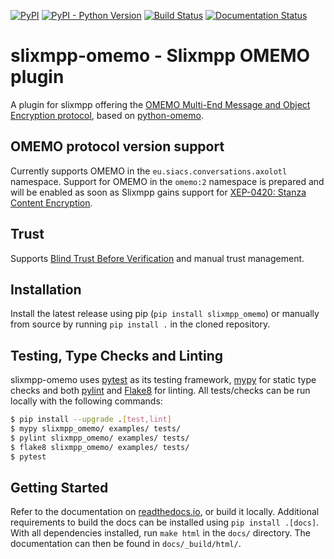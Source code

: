 [![PyPI](https://img.shields.io/pypi/v/slixmpp_omemo.svg)](https://pypi.org/project/slixmpp_omemo/)
[![PyPI - Python Version](https://img.shields.io/pypi/pyversions/slixmpp_omemo.svg)](https://pypi.org/project/slixmpp_omemo/)
[![Build Status](https://github.com/Syndace/slixmpp-omemo/actions/workflows/test-and-publish.yml/badge.svg)](https://github.com/Syndace/slixmpp-omemo/actions/workflows/test-and-publish.yml)
[![Documentation Status](https://readthedocs.org/projects/slixmpp-omemo/badge/?version=latest)](https://slixmpp-omemo.readthedocs.io/)

# slixmpp-omemo - Slixmpp OMEMO plugin #

A plugin for slixmpp offering the [OMEMO Multi-End Message and Object Encryption protocol](https://xmpp.org/extensions/xep-0384.html), based on [python-omemo](https://github.com/Syndace/python-omemo).

## OMEMO protocol version support ##

Currently supports OMEMO in the `eu.siacs.conversations.axolotl` namespace.
Support for OMEMO in the `omemo:2` namespace is prepared and will be enabled as soon as Slixmpp gains support for [XEP-0420: Stanza Content Encryption](https://xmpp.org/extensions/xep-0420.html).

## Trust ##

Supports [Blind Trust Before Verification](https://gultsch.de/trust.html) and manual trust management.

## Installation ##

Install the latest release using pip (`pip install slixmpp_omemo`) or manually from source by running `pip install .` in the cloned repository.

## Testing, Type Checks and Linting ##

slixmpp-omemo uses [pytest](https://docs.pytest.org/en/latest/) as its testing framework, [mypy](http://mypy-lang.org/) for static type checks and both [pylint](https://pylint.pycqa.org/en/latest/) and [Flake8](https://flake8.pycqa.org/en/latest/) for linting. All tests/checks can be run locally with the following commands:

```sh
$ pip install --upgrade .[test,lint]
$ mypy slixmpp_omemo/ examples/ tests/
$ pylint slixmpp_omemo/ examples/ tests/
$ flake8 slixmpp_omemo/ examples/ tests/
$ pytest
```

## Getting Started ##

Refer to the documentation on [readthedocs.io](https://slixmpp-omemo.readthedocs.io/), or build it locally. Additional requirements to build the docs can be installed using `pip install .[docs]`. With all dependencies installed, run `make html` in the `docs/` directory. The documentation can then be found in `docs/_build/html/`.
